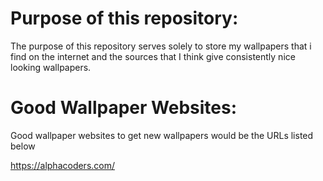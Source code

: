**Purpose of this repository:**
===============================

The purpose of this repository serves solely to store my wallpapers that i find on 
the internet and the sources that I think give consistently nice looking wallpapers.

**Good Wallpaper Websites:**
============================

Good wallpaper websites to get new wallpapers would be the URLs listed below

https://alphacoders.com/
